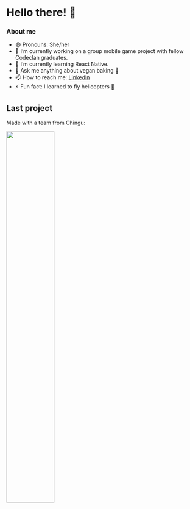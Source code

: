 # Hello there! 👋

### About me

- 😄 Pronouns: She/her
- 🔭 I’m currently working on a group mobile game project with fellow Codeclan graduates.
- 🌱 I’m currently learning React Native.
- 💬 Ask me anything about vegan baking 🧁
- 📫 How to reach me: [LinkedIn](https://www.linkedin.com/in/beckyentwistle/)
- ⚡ Fun fact: I learned to fly helicopters 🚁

## Last project
Made with a team from Chingu:

<img src = "https://github.com/chingu-voyages/v46-tier3-team-33/blob/main/userdesign/vegelicious_screen.png" width="50%">
